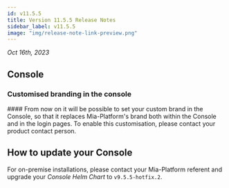 ```yaml
---
id: v11.5.5
title: Version 11.5.5 Release Notes
sidebar_label: v11.5.5
image: "img/release-note-link-preview.png"
---
```


_Oct 16th, 2023_

## Console

### Customised branding in the console 

#### From now on it will be possible to set your custom brand in the Console, so that it replaces Mia-Platform's brand both within the Console and in the login pages. To enable this customisation, please contact your product contact person.

## How to update your Console

For on-premise installations, please contact your Mia-Platform referent and upgrade your _Console Helm Chart_ to `v9.5.5-hotfix.2`.
